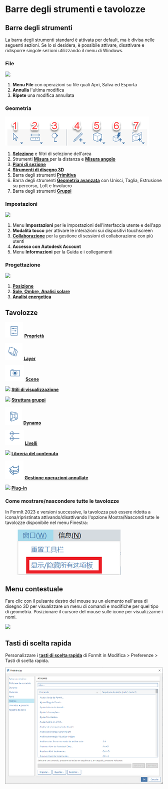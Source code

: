 # Barre degli strumenti e tavolozze

## Barre degli strumenti

La barra degli strumenti standard è attivata per default, ma è divisa nelle seguenti sezioni. Se lo si desidera, è possibile attivare, disattivare e ridisporre singole sezioni utilizzando il menu di Windows.

### File

![](../.gitbook/assets/file\_icons.png)

1. **Menu File** con operazioni su file quali Apri, Salva ed Esporta
2. **Annulla** l'ultima modifica
3. **Ripete** una modifica annullata

### Geometria

![](<../.gitbook/assets/geometry_icons (1).png>)

1. [**Selezione**](https://windows.help.formit.autodesk.com/tool-library/select-edge-face-or-object) e filtri di selezione dell'area
2. Strumenti [**Misura** ](../tool-library/measure-tool.md)per la distanza e [**Misura angolo**](../tool-library/measure-angle-tool.md)
3. [**Piani di sezione**](../tool-library/section-planes.md)
4. [**Strumenti di disegno 3D**](../formit-primer/part-i/3d-sketching.md)
5. Barra degli strumenti [**Primitiva** ](../tool-library/place-primitive-object.md)
6. Barra degli strumenti [**Geometria avanzata**](tool-bars.md) con Unisci, Taglia, Estrusione su percorso, Loft e Involucro
7. Barra degli strumenti [**Gruppi**](../tool-library/groups.md)

### Impostazioni

![](../.gitbook/assets/settings\_icons.png)

1. Menu **Impostazioni** per le impostazioni dell'interfaccia utente e dell'app
2. **Modalità tocco** per attivare le interazioni sui dispositivi touchscreen
3. [**Collaborazione**](../tool-library/collaboration.md) per la gestione di sessioni di collaborazione con più utenti
4. **Accesso con Autodesk Account**
5. Menu **Informazioni** per la Guida e i collegamenti

### Progettazione

![](../.gitbook/assets/design\_icons.png)

1. [**Posizione**](../tool-library/setting-location.md)
2. [**Sole, Ombre, Analisi solare**](../tool-library/solar-analysis.md)
3. [**Analisi energetica**](../tool-library/energy-analysis.md)

## Tavolozze

![](<../.gitbook/assets/properties (1).png>) [**Proprietà**](https://windows.help.formit.autodesk.com/tool-library/properties)

![](../.gitbook/assets/layers.png) [**Layer**](../tool-library/layers.md)

![](../.gitbook/assets/scenes.png) [**Scene**](../tool-library/scenes.md)

![](../.gitbook/assets/visual\_styles.png) [**Stili di visualizzazione**](../tool-library/visual-styles.md)

![](../.gitbook/assets/branch\_tree.png) [**Struttura gruppi**](../tool-library/groups-tree.md)

![](../.gitbook/assets/dynamo.png) [**Dynamo**](../tool-library/dynamo.md)

![](../.gitbook/assets/levels.png) [**Livelli**](../tool-library/levels-and-area.md)

![](../.gitbook/assets/content\_library.png) [**Libreria del contenuto**](../tool-library/content-library.md)

![](../.gitbook/assets/undo.png) [**Gestione operazioni annullate**](https://github.com/FormIt3D/autodesk-formit-360-windows-help/tree/c377e7b8a3b8e43e684321d0b7de867608d317a3/tool-library/undo-manager.md)

![](../.gitbook/assets/plugin\_img.png) [**Plug-in**](https://windows.help.formit.autodesk.com/tool-library/plug-ins)

### Come mostrare/nascondere tutte le tavolozze

In FormIt 2023 e versioni successive, la tavolozza può essere ridotta a icona/ripristinata attivando/disattivando l'opzione Mostra/Nascondi tutte le tavolozze disponibile nel menu Finestra:

<figure><img src="../.gitbook/assets/ShowHidePalette.png" alt=""><figcaption></figcaption></figure>

## Menu contestuale

Fare clic con il pulsante destro del mouse su un elemento nell'area di disegno 3D per visualizzare un menu di comandi e modifiche per quel tipo di geometria. Posizionare il cursore del mouse sulle icone per visualizzarne i nomi.

![](../.gitbook/assets/wheel\_img.png)

## Tasti di scelta rapida

Personalizzare i [t**asti di scelta rapida**](../appendix/keyboard-shortcuts.md) di FormIt in Modifica > Preferenze > Tasti di scelta rapida.

![](<../.gitbook/assets/shortcuts_img (1).png>)
